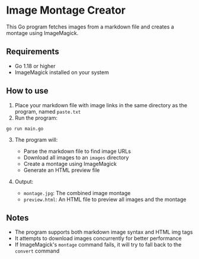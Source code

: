# Image Montage Creator

This Go program fetches images from a markdown file and creates a montage using ImageMagick.

## Requirements

- Go 1.18 or higher
- ImageMagick installed on your system

## How to use

1. Place your markdown file with image links in the same directory as the program, named `paste.txt`
2. Run the program:

```
go run main.go
```

3. The program will:

   - Parse the markdown file to find image URLs
   - Download all images to an `images` directory
   - Create a montage using ImageMagick
   - Generate an HTML preview file

4. Output:
   - `montage.jpg`: The combined image montage
   - `preview.html`: An HTML file to preview all images and the montage

## Notes

- The program supports both markdown image syntax and HTML img tags
- It attempts to download images concurrently for better performance
- If ImageMagick's `montage` command fails, it will try to fall back to the `convert` command
